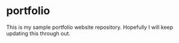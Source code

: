 # portfolio
This is my sample portfolio website repository. Hopefully I will keep updating this through out.
